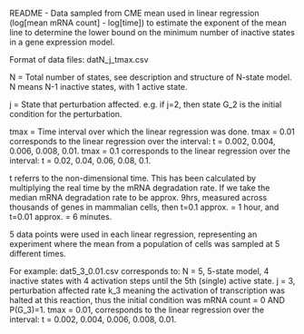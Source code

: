 README - Data sampled from CME mean used in linear regression (log[mean mRNA count] - log[time]) to estimate the exponent of the mean line to determine the lower bound on the minimum number of inactive states in a gene expression model.

Format of data files:
datN_j_tmax.csv

N = Total number of states, see description and structure of N-state model.
N means N-1 inactive states, with 1 active state.

j = State that perturbation affected. e.g. if j=2, then state G_2 is the initial condition for the perturbation.

tmax = Time interval over which the linear regression was done.
tmax = 0.01 corresponds to the linear regression over the interval: t = 0.002, 0.004, 0.006, 0.008, 0.01.
tmax = 0.1 corresponds to the linear regression over the interval: t = 0.02, 0.04, 0.06, 0.08, 0.1.

t referrs to the non-dimensional time. This has been calculated by multiplying the real time by the mRNA degradation rate.
If we take the median mRNA degradation rate to be approx. 9hrs, measured across thousands of genes in mammalian cells, then t=0.1 approx. = 1 hour, and t=0.01 approx. = 6 minutes.

5 data points were used in each linear regression, representing an experiment where the mean from a population of cells was sampled at 5 different times.

For example:
dat5_3_0.01.csv
corresponds to:
N = 5, 5-state model, 4 inactive states with 4 activation steps until the 5th (single) active state.
j = 3, perturbation affected rate k_3 meaning the activation of transcription was halted at this reaction, thus the initial condition was mRNA count = 0 AND P(G_3)=1.
tmax = 0.01, corresponds to the linear regression over the interval: t = 0.002, 0.004, 0.006, 0.008, 0.01.

